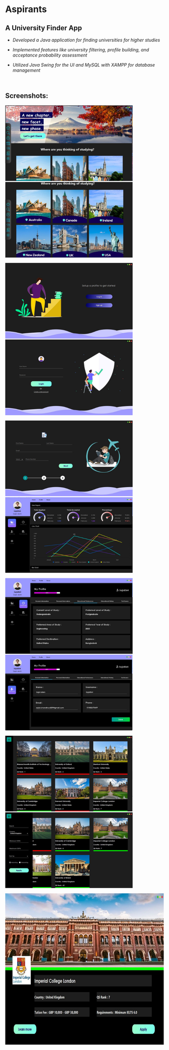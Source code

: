 # Aspirants

## A University Finder App

- *Developed a Java application for finding universities for higher studies*

- *Implemented features like university filtering, profile building, and acceptance probability assessment*

- *Utilized Java Swing for the UI and MySQL with XAMPP for database management*

<br>

## Screenshots:

<p>
<img src="https://github.com/Sajid064/Aspirants/blob/main/Screenshots/1.jpg" width = "405" height = "240"/>
&nbsp;&nbsp;&nbsp;<img src="https://github.com/Sajid064/Aspirants/blob/main/Screenshots/2.JPG" width = "405" height = "240"/>
</p>
<p>
<img src="https://github.com/Sajid064/Aspirants/blob/main/Screenshots/3.JPG" width = "405" height = "240"/>
&nbsp;&nbsp;&nbsp;<img src="https://github.com/Sajid064/Aspirants/blob/main/Screenshots/4.JPG" width = "405" height = "240"/>
</p>
<p>
<img src="https://github.com/Sajid064/Aspirants/blob/main/Screenshots/5.JPG" width = "405" height = "240"/>
&nbsp;&nbsp;&nbsp;<img src="https://github.com/Sajid064/Aspirants/blob/main/Screenshots/6.JPG" width = "405" height = "240"/>
</p>
<p>
<img src="https://github.com/Sajid064/Aspirants/blob/main/Screenshots/7.JPG" width = "405" height = "240"/>
&nbsp;&nbsp;&nbsp;<img src="https://github.com/Sajid064/Aspirants/blob/main/Screenshots/8.JPG" width = "405" height = "240"/>
</p>
<p>
<img src="https://github.com/Sajid064/Aspirants/blob/main/Screenshots/10.jpg" width = "405" height = "240"/>
&nbsp;&nbsp;&nbsp;<img src="https://github.com/Sajid064/Aspirants/blob/main/Screenshots/11.jpg" width = "405" height = "240"/>
</p>
<p>
<img src="https://github.com/Sajid064/Aspirants/blob/main/Screenshots/12.jpg" width = "810" height = "480"/>
</p>
